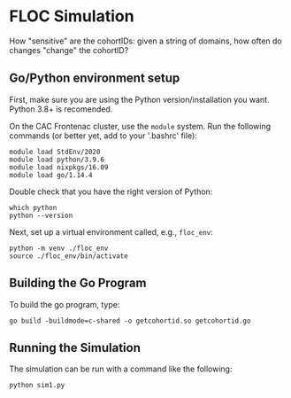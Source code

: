 # FLOC Simulation

How "sensitive" are the cohortIDs: given a string of domains, how often do changes "change" the cohortID?


## Go/Python environment setup

First, make sure you are using the Python version/installation you want. Python 3.8+ is recomended. 

On the CAC Frontenac cluster, use the `module` system. Run the following commands (or better yet, add to your '.bashrc' file):

```
module load StdEnv/2020
module load python/3.9.6
module load nixpkgs/16.09
module load go/1.14.4
```

Double check that you have the right version of Python:

```
which python
python --version
```

Next, set up a virtual environment called, e.g., `floc_env`:

```
python -m venv ./floc_env
source ./floc_env/bin/activate
```

## Building the Go Program

To build the go program, type:

```
go build -buildmode=c-shared -o getcohortid.so getcohortid.go
```

## Running the Simulation

The simulation can be run with a command like the following:

```
python sim1.py
```
